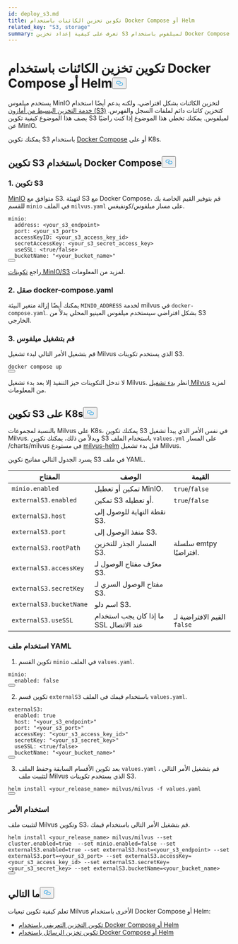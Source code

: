 ```yaml
---
id: deploy_s3.md
title: تكوين تخزين الكائنات باستخدام Docker Compose أو Helm
related_key: "S3, storage"
summary: تعرف على كيفية إعداد تخزين S3 لميلفوس باستخدام Docker Compose أو Helm.
---
```


<h1 id="Configure-Object-Storage-with-Docker-Compose-or-Helm" class="common-anchor-header">تكوين تخزين الكائنات باستخدام Docker Compose أو Helm<button data-href="#Configure-Object-Storage-with-Docker-Compose-or-Helm" class="anchor-icon" translate="no">
      <svg translate="no"
        aria-hidden="true"
        focusable="false"
        height="20"
        version="1.1"
        viewBox="0 0 16 16"
        width="16"
      >
        <path
          fill="#0092E4"
          fill-rule="evenodd"
          d="M4 9h1v1H4c-1.5 0-3-1.69-3-3.5S2.55 3 4 3h4c1.45 0 3 1.69 3 3.5 0 1.41-.91 2.72-2 3.25V8.59c.58-.45 1-1.27 1-2.09C10 5.22 8.98 4 8 4H4c-.98 0-2 1.22-2 2.5S3 9 4 9zm9-3h-1v1h1c1 0 2 1.22 2 2.5S13.98 12 13 12H9c-.98 0-2-1.22-2-2.5 0-.83.42-1.64 1-2.09V6.25c-1.09.53-2 1.84-2 3.25C6 11.31 7.55 13 9 13h4c1.45 0 3-1.69 3-3.5S14.5 6 13 6z"
        ></path>
      </svg>
    </button></h1><p>يستخدم ميلفوس MinIO لتخزين الكائنات بشكل افتراضي، ولكنه يدعم أيضًا استخدام <a href="https://aws.amazon.com/s3/">خدمة التخزين البسيط من أمازون (S3)</a> كتخزين كائنات دائم لملفات السجل والفهرس. يصف هذا الموضوع كيفية تكوين S3 لميلفوس. يمكنك تخطي هذا الموضوع إذا كنت راضيًا عن MinIO.</p>
<p>يمكنك تكوين S3 باستخدام <a href="https://docs.docker.com/get-started/overview/">Docker Compose</a> أو على K8s.</p>
<h2 id="Configure-S3-with-Docker-Compose" class="common-anchor-header">تكوين S3 باستخدام Docker Compose<button data-href="#Configure-S3-with-Docker-Compose" class="anchor-icon" translate="no">
      <svg translate="no"
        aria-hidden="true"
        focusable="false"
        height="20"
        version="1.1"
        viewBox="0 0 16 16"
        width="16"
      >
        <path
          fill="#0092E4"
          fill-rule="evenodd"
          d="M4 9h1v1H4c-1.5 0-3-1.69-3-3.5S2.55 3 4 3h4c1.45 0 3 1.69 3 3.5 0 1.41-.91 2.72-2 3.25V8.59c.58-.45 1-1.27 1-2.09C10 5.22 8.98 4 8 4H4c-.98 0-2 1.22-2 2.5S3 9 4 9zm9-3h-1v1h1c1 0 2 1.22 2 2.5S13.98 12 13 12H9c-.98 0-2-1.22-2-2.5 0-.83.42-1.64 1-2.09V6.25c-1.09.53-2 1.84-2 3.25C6 11.31 7.55 13 9 13h4c1.45 0 3-1.69 3-3.5S14.5 6 13 6z"
        ></path>
      </svg>
    </button></h2><h3 id="1-Configure-S3" class="common-anchor-header">1. تكوين S3</h3><p><a href="https://min.io/product/overview">MinIO</a> متوافق مع S3. لتهيئة S3 مع Docker Compose، قم بتوفير القيم الخاصة بك للقسم <code translate="no">minio</code> في الملف <code translate="no">milvus.yaml</code> على مسار ميلفوس/كونفيغس.</p>
<pre><code translate="no" class="language-yaml">minio:
  address: &lt;your_s3_endpoint&gt;
  port: &lt;your_s3_port&gt;
  accessKeyID: &lt;your_s3_access_key_id&gt;
  secretAccessKey: &lt;your_s3_secret_access_key&gt;
  useSSL: &lt;<span class="hljs-literal">true</span>/<span class="hljs-literal">false</span>&gt;
  bucketName: <span class="hljs-string">&quot;&lt;your_bucket_name&gt;&quot;</span>
<button class="copy-code-btn"></button></code></pre>
<p>راجع <a href="/docs/ar/v2.5.x/configure_minio.md">تكوينات MinIO/S3</a> لمزيد من المعلومات.</p>
<h3 id="2-Refine-docker-composeyaml" class="common-anchor-header">2. صقل docker-compose.yaml</h3><p>يمكنك أيضًا إزالة متغير البيئة <code translate="no">MINIO_ADDRESS</code> لخدمة milvus في <code translate="no">docker-compose.yaml</code>. بشكل افتراضي سيستخدم ميلفوس المينيو المحلي بدلاً من S3 الخارجي.</p>
<h3 id="3-Run-Milvus" class="common-anchor-header">3. قم بتشغيل ميلفوس</h3><p>قم بتشغيل الأمر التالي لبدء تشغيل Milvus الذي يستخدم تكوينات S3.</p>
<pre><code translate="no" class="language-shell">docker compose up
<button class="copy-code-btn"></button></code></pre>
<div class="alert note">لا تدخل التكوينات حيز التنفيذ إلا بعد بدء تشغيل Milvus. انظر <a href="https://milvus.io/docs/install_standalone-docker.md#Start-Milvus">بدء تشغيل Milvus</a> لمزيد من المعلومات.</div>
<h2 id="Configure-S3-on-K8s" class="common-anchor-header">تكوين S3 على K8s<button data-href="#Configure-S3-on-K8s" class="anchor-icon" translate="no">
      <svg translate="no"
        aria-hidden="true"
        focusable="false"
        height="20"
        version="1.1"
        viewBox="0 0 16 16"
        width="16"
      >
        <path
          fill="#0092E4"
          fill-rule="evenodd"
          d="M4 9h1v1H4c-1.5 0-3-1.69-3-3.5S2.55 3 4 3h4c1.45 0 3 1.69 3 3.5 0 1.41-.91 2.72-2 3.25V8.59c.58-.45 1-1.27 1-2.09C10 5.22 8.98 4 8 4H4c-.98 0-2 1.22-2 2.5S3 9 4 9zm9-3h-1v1h1c1 0 2 1.22 2 2.5S13.98 12 13 12H9c-.98 0-2-1.22-2-2.5 0-.83.42-1.64 1-2.09V6.25c-1.09.53-2 1.84-2 3.25C6 11.31 7.55 13 9 13h4c1.45 0 3-1.69 3-3.5S14.5 6 13 6z"
        ></path>
      </svg>
    </button></h2><p>بالنسبة لمجموعات Milvus على K8s، يمكنك تكوين S3 في نفس الأمر الذي يبدأ تشغيل Milvus. وبدلاً من ذلك، يمكنك تكوين S3 باستخدام الملف <code translate="no">values.yml</code> على المسار /charts/milvus في مستودع <a href="https://github.com/milvus-io/milvus-helm">milvus-helm</a> قبل بدء تشغيل Milvus.</p>
<p>يسرد الجدول التالي مفاتيح تكوين S3 في ملف YAML.</p>
<table>
<thead>
<tr><th>المفتاح</th><th>الوصف</th><th>القيمة</th></tr>
</thead>
<tbody>
<tr><td><code translate="no">minio.enabled</code></td><td>تمكين أو تعطيل MinIO.</td><td><code translate="no">true</code>/<code translate="no">false</code></td></tr>
<tr><td><code translate="no">externalS3.enabled</code></td><td>تمكين S3 أو تعطيله.</td><td><code translate="no">true</code>/<code translate="no">false</code></td></tr>
<tr><td><code translate="no">externalS3.host</code></td><td>نقطة النهاية للوصول إلى S3.</td><td></td></tr>
<tr><td><code translate="no">externalS3.port</code></td><td>منفذ الوصول إلى S3.</td><td></td></tr>
<tr><td><code translate="no">externalS3.rootPath</code></td><td>المسار الجذر للتخزين S3.</td><td>سلسلة emtpy افتراضيًا.</td></tr>
<tr><td><code translate="no">externalS3.accessKey</code></td><td>معرّف مفتاح الوصول لـ S3.</td><td></td></tr>
<tr><td><code translate="no">externalS3.secretKey</code></td><td>مفتاح الوصول السري لـ S3.</td><td></td></tr>
<tr><td><code translate="no">externalS3.bucketName</code></td><td>اسم دلو S3.</td><td></td></tr>
<tr><td><code translate="no">externalS3.useSSL</code></td><td>ما إذا كان يجب استخدام SSL عند الاتصال</td><td>القيم الافتراضية لـ <code translate="no">false</code></td></tr>
</tbody>
</table>
<h3 id="Using-the-YAML-file" class="common-anchor-header">استخدام ملف YAML</h3><ol>
<li>تكوين القسم <code translate="no">minio</code> في الملف <code translate="no">values.yaml</code>.</li>
</ol>
<pre><code translate="no" class="language-yaml"><span class="hljs-attr">minio</span>:
  <span class="hljs-attr">enabled</span>: <span class="hljs-literal">false</span>
<button class="copy-code-btn"></button></code></pre>
<ol start="2">
<li>تكوين قسم <code translate="no">externalS3</code> باستخدام قيمك في الملف <code translate="no">values.yaml</code>.</li>
</ol>
<pre><code translate="no" class="language-yaml">externalS3:
  enabled: <span class="hljs-literal">true</span>
  host: <span class="hljs-string">&quot;&lt;your_s3_endpoint&gt;&quot;</span>
  port: <span class="hljs-string">&quot;&lt;your_s3_port&gt;&quot;</span>
  accessKey: <span class="hljs-string">&quot;&lt;your_s3_access_key_id&gt;&quot;</span>
  secretKey: <span class="hljs-string">&quot;&lt;your_s3_secret_key&gt;&quot;</span>
  useSSL: &lt;<span class="hljs-literal">true</span>/<span class="hljs-literal">false</span>&gt;
  bucketName: <span class="hljs-string">&quot;&lt;your_bucket_name&gt;&quot;</span>
<button class="copy-code-btn"></button></code></pre>
<ol start="3">
<li>بعد تكوين الأقسام السابقة وحفظ الملف <code translate="no">values.yaml</code> ، قم بتشغيل الأمر التالي لتثبيت ملف Milvus الذي يستخدم تكوينات S3.</li>
</ol>
<pre><code translate="no" class="language-shell">helm install &lt;your_release_name&gt; milvus/milvus -f values.yaml
<button class="copy-code-btn"></button></code></pre>
<h3 id="Using-a-command" class="common-anchor-header">استخدام الأمر</h3><p>لتثبيت ملف Milvus وتكوين S3، قم بتشغيل الأمر التالي باستخدام قيمك.</p>
<pre><code translate="no" class="language-shell">helm install &lt;your_release_name&gt; milvus/milvus --<span class="hljs-built_in">set</span> cluster.enabled=<span class="hljs-literal">true</span>  --<span class="hljs-built_in">set</span> minio.enabled=<span class="hljs-literal">false</span> --<span class="hljs-built_in">set</span> externalS3.enabled=<span class="hljs-literal">true</span> --<span class="hljs-built_in">set</span> externalS3.host=&lt;your_s3_endpoint&gt; --<span class="hljs-built_in">set</span> externalS3.port=&lt;your_s3_port&gt; --<span class="hljs-built_in">set</span> externalS3.accessKey=&lt;your_s3_access_key_id&gt; --<span class="hljs-built_in">set</span> externalS3.secretKey=&lt;your_s3_secret_key&gt; --<span class="hljs-built_in">set</span> externalS3.bucketName=&lt;your_bucket_name&gt;
<button class="copy-code-btn"></button></code></pre>
<h2 id="Whats-next" class="common-anchor-header">ما التالي<button data-href="#Whats-next" class="anchor-icon" translate="no">
      <svg translate="no"
        aria-hidden="true"
        focusable="false"
        height="20"
        version="1.1"
        viewBox="0 0 16 16"
        width="16"
      >
        <path
          fill="#0092E4"
          fill-rule="evenodd"
          d="M4 9h1v1H4c-1.5 0-3-1.69-3-3.5S2.55 3 4 3h4c1.45 0 3 1.69 3 3.5 0 1.41-.91 2.72-2 3.25V8.59c.58-.45 1-1.27 1-2.09C10 5.22 8.98 4 8 4H4c-.98 0-2 1.22-2 2.5S3 9 4 9zm9-3h-1v1h1c1 0 2 1.22 2 2.5S13.98 12 13 12H9c-.98 0-2-1.22-2-2.5 0-.83.42-1.64 1-2.09V6.25c-1.09.53-2 1.84-2 3.25C6 11.31 7.55 13 9 13h4c1.45 0 3-1.69 3-3.5S14.5 6 13 6z"
        ></path>
      </svg>
    </button></h2><p>تعلم كيفية تكوين تبعيات Milvus الأخرى باستخدام Docker Compose أو Helm:</p>
<ul>
<li><a href="/docs/ar/v2.5.x/deploy_etcd.md">تكوين التخزين التعريفي باستخدام Docker Compose أو Helm</a></li>
<li><a href="/docs/ar/v2.5.x/deploy_pulsar.md">تكوين تخزين الرسائل باستخدام Docker Compose أو Helm</a></li>
</ul>
